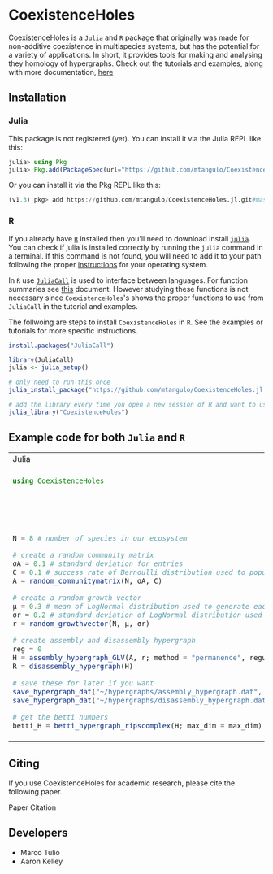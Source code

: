 # CoexistenceHoles

CoexistenceHoles is a `Julia` and `R` package that originally was made for non-additive coexistence in multispecies systems, but has the potential for a variety of applications. In short, it provides tools for making and analysing they homology of hypergraphs. Check out the tutorials and examples, along with more documentation, [here](https://github.com)
## Installation

### Julia
This package is not registered (yet).
You can install it via the Julia REPL like this:
```julia
julia> using Pkg
julia> Pkg.add(PackageSpec(url="https://github.com/mtangulo/CoexistenceHoles.jl.git", rev="master"))
```

Or you can install it via the Pkg REPL like this:
```julia
(v1.3) pkg> add https://github.com/mtangulo/CoexistenceHoles.jl.git#master
```
 ### R
If you already have [`R`](https://www.r-project.org/) installed then you'll need
to download install [`julia`](https://julialang.org/). You can check if julia is
installed correctly by running the `julia` command in a terminal. If this command
is not found, you will need to add it to your path following the proper
[instructions](https://julialang.org/downloads/platform/) for your operating system.

In `R` use [`JuliaCall`](https://github.com/Non-Contradiction/JuliaCall) is used to interface between languages. For function summaries see [this](https://cran.r-project.org/web/packages/JuliaCall/JuliaCall.pdf) document.
However studying these functions is not necessary since `CoexistenceHoles`'s
shows the proper functions to use from `JuliaCall` in the tutorial and examples.

The follwoing are steps to install `CoexistenceHoles` in `R`. See the examples
or tutorials for more specific instructions.
```R
install.packages("JuliaCall")

library(JuliaCall)
julia <- julia_setup()

# only need to run this once
julia_install_package("https://github.com/mtangulo/CoexistenceHoles.jl.git#master")

# add the library every time you open a new session of R and want to use CoexistenceHoles
julia_library("CoexistenceHoles")
```

## Example code for both `Julia` and `R`

<table width=100%>
<tr>
<td> Julia </td> <td> R </td>
</tr>
<tr>
<td>

```julia
using CoexistenceHoles






N = 8 # number of species in our ecosystem

# create a random community matrix
σA = 0.1 # standard deviation for entries
C = 0.1 # success rate of Bernoulli distribution used to populate matrix
A = random_communitymatrix(N, σA, C)

# create a random growth vector
μ = 0.3 # mean of LogNormal distribution used to generate each value
σr = 0.2 # standard deviation of LogNormal distribution used to generate each value
r = random_growthvector(N, μ, σr)

# create assembly and disassembly hypergraph
reg = 0
H = assembly_hypergraph_GLV(A, r; method = "permanence", regularization = reg)
R = disassembly_hypergraph(H)

# save these for later if you want
save_hypergraph_dat("~/hypergraphs/assembly_hypergraph.dat", H)
save_hypergraph_dat("~/hypergraphs/disassembly_hypergraph.dat", R)

# get the betti numbers
betti_H = betti_hypergraph_ripscomplex(H; max_dim = max_dim)
```

 </td>
<td>

```R
julia_library("CoexistenceHoles")

opt <- julia_pkg_import("CoexistenceHoles", func_list = c("random_communitymatrix",
                                                           "random_growthvector",
                                                           "assembly_hypergraph_GLV",
                                                           "dissassembly_hypergraph",
                                                           "save_hypergraph_dat"))
N = 8 # number of species in our ecosystem

# create a random community matrix
sA = 0.1 # standard deviation for community matrix
C = 0.1 # success rate of Bernoulli distribution used to populate matrix
A = opt$random_communitymatrix(N, sA, C)

# create a random growth vector
mr = 0.1
sr = 0.1
r = opt$random_growthvector(N, mr, sr)

# create assembly and disassembly hypergraph
reg = 0
H = opt$assembly_hypergraph_GLV(A,R; method="permanence", regularization=reg)
M = opt$disassembly_hypergraph(H)

# save these for later if you want
save_hypergraph_dat("~/hypergraphs/assembly_hypergraph.dat", H)
save_hypergraph_dat("~/hypergraphs/disassembly_hypergraph.dat", R)

# get the betti numbers
betti_H = betti_hypergraph_ripscomplex(H; max_dim = max_dim)

```

</td>
</tr>
</table>


## Citing
If you use CoexistenceHoles for academic research, please cite the following paper.

Paper Citation

## Developers
-  Marco Tulio
- Aaron Kelley
